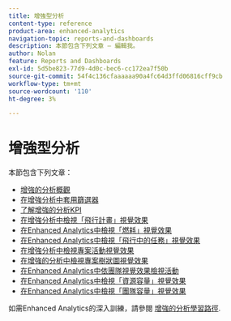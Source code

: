 ```yaml
---
title: 增強型分析
content-type: reference
product-area: enhanced-analytics
navigation-topic: reports-and-dashboards
description: 本節包含下列文章 — 編輯我。
author: Nolan
feature: Reports and Dashboards
exl-id: 5d5be823-77d9-4d0c-bec6-cc172ea7f50b
source-git-commit: 54f4c136cfaaaaaa90a4fc64d3ffd06816cff9cb
workflow-type: tm+mt
source-wordcount: '110'
ht-degree: 3%

---
```


# 增強型分析

本節包含下列文章：

* [增強的分析概觀](../enhanced-analytics/enhanced-analytics-overview.md)
* [在增強分析中套用篩選器](../enhanced-analytics/use-enhanced-analytics-filters.md)
* [了解增強的分析KPI](../enhanced-analytics/understand-enhanced-analytics-kpis.md)
* [在增強分析中檢視「飛行計畫」視覺效果](../enhanced-analytics/flight-plan-overview.md)
* [在Enhanced Analytics中檢視「燃耗」視覺效果](../enhanced-analytics/burndown-overview.md)
* [在Enhanced Analytics中檢視「飛行中的任務」視覺效果](../enhanced-analytics/tasks-in-flight-overview.md)
* [在增強分析中檢視專案活動視覺效果](../enhanced-analytics/project-activity-overview.md)
* [在增強的分析中檢視專案樹狀圖視覺效果](../enhanced-analytics/project-treemap-overview.md)
* [在Enhanced Analytics中依團隊視覺效果檢視活動](../enhanced-analytics/activity-by-team-overview.md)
* [在Enhanced Analytics中檢視「資源容量」視覺效果](../enhanced-analytics/resource-capacity-overview.md)
* [在Enhanced Analytics中檢視「團隊容量」視覺效果](../enhanced-analytics/team-capacity-overview.md)

<!--* [View Enhanced analytics visualizations by duration](../enhanced-analytics/view-enhanced-analytics-charts-duration.md)-->

<!--
  <li data-mc-conditions="QuicksilverOrClassic.Draft mode"><a href="../enhanced-analytics/trend-views-overview.md" class="MCXref xref" xrefformat="{para}">Trend views overview</a> </li>
  -->

如需Enhanced Analytics的深入訓練，請參閱 [增強的分析學習路徑](https://one.workfront.com/s/enhanced-analytics-program).
